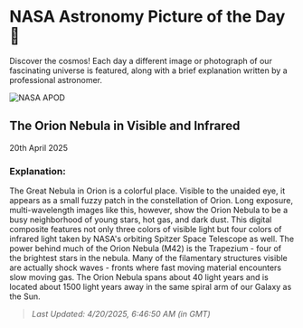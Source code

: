 
  # NASA Astronomy Picture of the Day 🌌

  Discover the cosmos! Each day a different image or photograph of our fascinating universe is featured, along with a brief explanation written by a professional astronomer.

![NASA APOD](https://apod.nasa.gov/apod/image/2504/M42_SpitzerCzernetz_2000.jpg)

## The Orion Nebula in Visible and Infrared

20th April 2025

### Explanation: 

The Great Nebula in Orion is a colorful place.  Visible to the unaided eye, it appears as a small fuzzy patch in the constellation of Orion.  Long exposure, multi-wavelength images like this, however, show the Orion Nebula to be a busy neighborhood of young stars, hot gas, and dark dust.  This digital composite features not only three colors of visible light but four colors of infrared light taken by NASA's orbiting Spitzer Space Telescope as well.  The power behind much of the Orion Nebula (M42) is the Trapezium - four of the brightest stars in the nebula.  Many of the filamentary structures visible are actually shock waves - fronts where fast moving material encounters slow moving gas.  The Orion Nebula spans about 40 light years and is located about 1500 light years away in the same spiral arm of our Galaxy as the Sun.

> _Last Updated: 4/20/2025, 6:46:50 AM (in GMT)_
